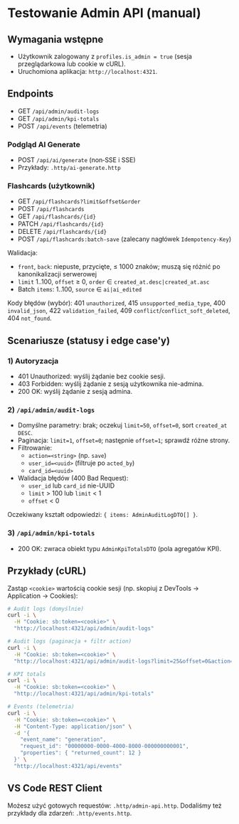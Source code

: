 # Testowanie Admin API (manual)

## Wymagania wstępne

- Użytkownik zalogowany z `profiles.is_admin = true` (sesja przeglądarkowa lub cookie w cURL).
- Uruchomiona aplikacja: `http://localhost:4321`.

## Endpoints

- GET `/api/admin/audit-logs`
- GET `/api/admin/kpi-totals`
 - POST `/api/events` (telemetria)
  
### Podgląd AI Generate

- POST `/api/ai/generate` (non‑SSE i SSE)
- Przykłady: `.http/ai-generate.http`

### Flashcards (użytkownik)

- GET `/api/flashcards?limit&offset&order`
- POST `/api/flashcards`
- GET `/api/flashcards/{id}`
- PATCH `/api/flashcards/{id}`
- DELETE `/api/flashcards/{id}`
- POST `/api/flashcards:batch-save` (zalecany nagłówek `Idempotency-Key`)

Walidacja:

- `front`, `back`: niepuste, przycięte, ≤ 1000 znaków; muszą się różnić po kanonikalizacji serwerowej
- `limit` 1..100, `offset` ≥ 0, `order` ∈ `created_at.desc|created_at.asc`
- Batch `items`: 1..100, `source` ∈ `ai|ai_edited`

Kody błędów (wybór): 401 `unauthorized`, 415 `unsupported_media_type`, 400 `invalid_json`, 422 `validation_failed`, 409 `conflict`/`conflict_soft_deleted`, 404 `not_found`.

## Scenariusze (statusy i edge case'y)

### 1) Autoryzacja

- 401 Unauthorized: wyślij żądanie bez cookie sesji.
- 403 Forbidden: wyślij żądanie z sesją użytkownika nie-admina.
- 200 OK: wyślij żądanie z sesją admina.

### 2) `/api/admin/audit-logs`

- Domyślne parametry: brak; oczekuj `limit=50`, `offset=0`, sort `created_at DESC`.
- Paginacja: `limit=1`, `offset=0`; następnie `offset=1`; sprawdź różne strony.
- Filtrowanie:
  - `action=<string>` (np. `save`)
  - `user_id=<uuid>` (filtruje po `acted_by`)
  - `card_id=<uuid>`
- Walidacja błędów (400 Bad Request):
  - `user_id` lub `card_id` nie-UUID
  - `limit` > 100 lub `limit` < 1
  - `offset` < 0

Oczekiwany kształt odpowiedzi: `{ items: AdminAuditLogDTO[] }`.

### 3) `/api/admin/kpi-totals`

- 200 OK: zwraca obiekt typu `AdminKpiTotalsDTO` (pola agregatów KPI).

## Przykłady (cURL)

Zastąp `<cookie>` wartością cookie sesji (np. skopiuj z DevTools → Application → Cookies):

```bash
# Audit logs (domyślnie)
curl -i \
  -H "Cookie: sb:token=<cookie>" \
  "http://localhost:4321/api/admin/audit-logs"

# Audit logs (paginacja + filtr action)
curl -i \
  -H "Cookie: sb:token=<cookie>" \
  "http://localhost:4321/api/admin/audit-logs?limit=25&offset=0&action=save"

# KPI totals
curl -i \
  -H "Cookie: sb:token=<cookie>" \
  "http://localhost:4321/api/admin/kpi-totals"

# Events (telemetria)
curl -i \
  -H "Cookie: sb:token=<cookie>" \
  -H "Content-Type: application/json" \
  -d '{
    "event_name": "generation",
    "request_id": "00000000-0000-4000-8000-000000000001",
    "properties": { "returned_count": 12 }
  }' \
  "http://localhost:4321/api/events"
```

## VS Code REST Client

Możesz użyć gotowych requestów: `.http/admin-api.http`.
Dodaliśmy też przykłady dla zdarzeń: `.http/events.http`.


